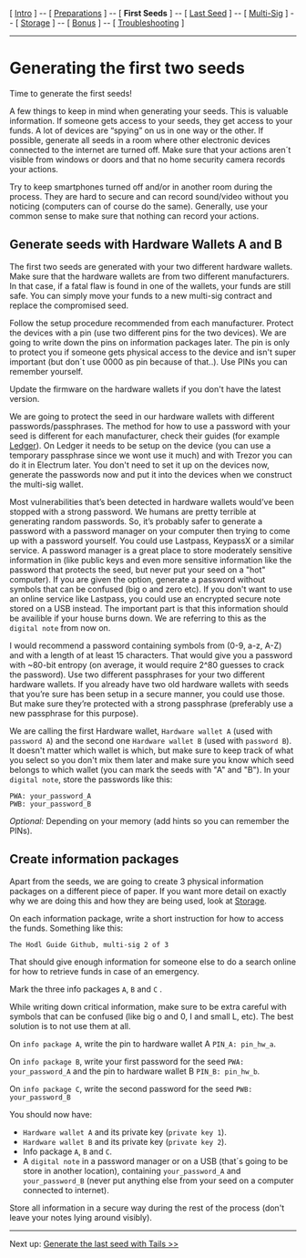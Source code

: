 [ [Intro](README.md) ] -- [ [Preparations](hodl-guide_10_preparations.md) ] -- [ **First Seeds** ] -- [ [Last Seed](hodl-guide_30_last-key.md) ] -- [ [Multi-Sig](hodl-guide_40_multi-sig.md) ] -- [ [Storage](hodl-guide_50_key-storage.md
) ] -- [ [Bonus](hodl-guide_60_bonus.md) ] -- [ [Troubleshooting](hodl-guide_70_troubleshooting.md) ]

---

# Generating the first two seeds

Time to generate the first seeds! 

A few things to keep in mind when generating your seeds. This is valuable information. If someone gets access to your seeds, they get access to your funds. A lot of devices are “spying” on us in one way or the other. If possible, generate all seeds in a room where other electronic devices connected to the internet are turned off. Make sure that your actions aren´t visible from windows or doors and that no home security camera records your actions.

Try to keep smartphones turned off and/or in another room during the process. They are hard to secure and can record sound/video without you noticing (computers can of course do the same). Generally, use your common sense to make sure that nothing can record your actions.

## Generate seeds with Hardware Wallets A and B

The first two seeds are generated with your two different hardware wallets. Make sure that the hardware wallets are from two different manufacturers. In that case, if a fatal flaw is found in one of the wallets, your funds are still safe. You can simply move your funds to a new multi-sig contract and replace the compromised seed. 

Follow the setup procedure recommended from each manufacturer. Protect the devices with a pin (use two different pins for the two devices). We are going to write down the pins on information packages later. The pin is only to protect you if someone gets physical access to the device and isn't super important (but don´t use 0000 as pin because of that..). Use PINs you can remember yourself.

Update the firmware on the hardware wallets if you don't have the latest version. 

We are going to protect the seed in our hardware wallets with different passwords/passphrases.
The method for how to use a password with your seed is different for each manufacturer, check their guides (for example [Ledger](https://support.ledger.com/hc/en-us/articles/115005214529-Advanced-passphrase-security)). On Ledger it needs to be setup on the device (you can use a temporary passphrase since we wont use it much) and with Trezor you can do it in Electrum later. You don't need to set it up on the devices now, generate the passwords now and put it into the devices when we construct the multi-sig wallet.

Most vulnerabilities that’s been detected in hardware wallets would’ve been stopped with a strong password. We humans are pretty terrible at generating random passwords. So, it’s probably safer to generate a password with a password manager on your computer then trying to come up with a password yourself. You could use Lastpass, KeypassX or a similar service. A password manager is a great place to store moderately sensitive information in (like public keys and even more sensitive information like the password that protects the seed, but never put your seed on a "hot" computer). If you are given the option, generate a password without symbols that can be confused (big o and zero etc). If you don't want to use an online service like Lastpass, you could use an encrypted secure note stored on a USB instead. The important part is that this information should be availible if your house burns down. We are referring to this as the `digital note` from now on.

I would recommend a password containing symbols from (0-9, a-z, A-Z) and with a length of at least 15 characters. That would give you a password with ~80-bit entropy (on average, it would require 2^80 guesses to crack the password). 
Use two different passphrases for your two different hardware wallets. 
If you already have two old hardware wallets with seeds that you’re sure has been setup in a secure manner, you could use those. But make sure they’re protected with a strong passphrase (preferably use a new passphrase for this purpose). 

We are calling the first Hardware wallet, `Hardware wallet A` (used with `password A`) and the second one `Hardware wallet B` (used with `password B`). It doesn't matter which wallet is which, but make sure to keep track of what you select so you don't mix them later and make sure you know which seed belongs to which wallet (you can mark the seeds with "A" and "B"). In your `digital note`, store the passwords like this:
```
PWA: your_password_A
PWB: your_password_B
```
*Optional:* Depending on your memory (add hints so you can remember the PINs).

## Create information packages

Apart from the seeds, we are going to create 3 physical information packages on a different piece of paper. If you want more detail on exactly why we are doing this and how they are being used, look at [Storage](hodl-guide_50_key-storage.md). 

On each information package, write a short instruction for how to access the funds. Something like this:

`The Hodl Guide Github, multi-sig 2 of 3`

That should give enough information for someone else to do a search online for how to retrieve funds in case of an emergency.

Mark the three info packages `A`, `B` and `C` . 

While writing down critical information, make sure to be extra careful with symbols that can be confused (like big o and 0, I and small L, etc). The best solution is to not use them at all.

On `info package A`, write the pin to hardware wallet A `PIN_A: pin_hw_a`.

On `info package B`, write your first password for the seed `PWA: your_password_A` and the pin to hardware wallet B `PIN_B: pin_hw_b`. 

On `info package C`, write the second password for the seed `PWB: your_password_B`

You should now have:
* `Hardware wallet A` and its private key (`private key 1`).
* `Hardware wallet B` and its private key (`private key 2`).
* Info package `A`, `B` and `C`.
* A `digital note` in a password manager or on a USB (that´s going to be store in another location), containing `your_password_A` and `your_password_B` (never put anything else from your seed on a computer connected to internet). 

Store all information in a secure way during the rest of the process (don't leave your notes lying around visibly).

---
Next up: [Generate the last seed with Tails >>](hodl-guide_30_last-key.md)


